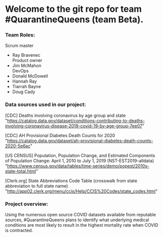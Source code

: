 # Welcome to the git repo for team #QuarantineQueens (team Beta).

### Team Roles:
Scrum master
  - Ray Bravenec  
Product owner
  - Jim McMahon  
DevOps
  - Donald McDowell
  - Hannah Ray
  - Tiarrah Bayne
  - Doug Cady


### Data sources used in our project:
[CDC] Deaths involving coronavirus by age group and state  
"https://catalog.data.gov/dataset/conditions-contributing-to-deaths-involving-coronavirus-disease-2019-covid-19-by-age-group-7ee07"

[CDC] AH Provisional Diabetes Death Counts for 2020  
"https://catalog.data.gov/dataset/ah-provisional-diabetes-death-counts-2020-5e6ac"

[US CENSUS] Population, Population Change, and Estimated Components of Population Change: April 1, 2010 to July 1, 2019 (NST-EST2019-alldata)  
"https://www.census.gov/data/tables/time-series/demo/popest/2010s-state-total.html"

[Clerk.org] State Abbreviations Code Table (crosswalk from state abbreviation to full state name)  
"http://app02.clerk.org/menu/ccis/Help/CCIS%20Codes/state_codes.html"


### Project overview:
Using the numerous open source COVID datasets available from reputable sources, #QuarantineQueens plans to identify what underlying medical conditions are most likely to result in the highest mortality rate when COVID is contracted.


